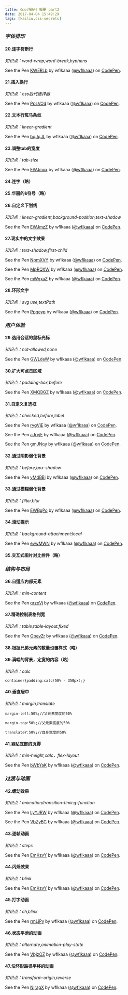 ```yaml
---
title: 《css揭秘》概要 part2
date: 2017-04-04 15:49:29
tags: [kailiu,css-secrets]
---
```


### *字体排印*

#### 20.连字符断行

*知识点：word-wrap,word-break,hyphens*

<p data-height="265" data-theme-id="0" data-slug-hash="KWERLb" data-default-tab="html,result" data-user="wflkaaa" data-embed-version="2" data-pen-title="KWERLb" class="codepen">See the Pen <a href="http://codepen.io/wflkaaa/pen/KWERLb/">KWERLb</a> by wflkaaa (<a href="http://codepen.io/wflkaaa">@wflkaaa</a>) on <a href="http://codepen.io">CodePen</a>.</p>
<script async src="https://production-assets.codepen.io/assets/embed/ei.js"></script>

#### 21.插入换行

*知识点：css后代选择器*

<p data-height="265" data-theme-id="0" data-slug-hash="PpLVOd" data-default-tab="css,result" data-user="wflkaaa" data-embed-version="2" data-pen-title="PpLVOd" class="codepen">See the Pen <a href="http://codepen.io/wflkaaa/pen/PpLVOd/">PpLVOd</a> by wflkaaa (<a href="http://codepen.io/wflkaaa">@wflkaaa</a>) on <a href="http://codepen.io">CodePen</a>.</p>
<script async src="https://production-assets.codepen.io/assets/embed/ei.js"></script>

#### 22.文本行斑马条纹

*知识点：linear-gradient*

<p data-height="265" data-theme-id="0" data-slug-hash="bqJqJL" data-default-tab="css,result" data-user="wflkaaa" data-embed-version="2" data-pen-title="bqJqJL" class="codepen">See the Pen <a href="http://codepen.io/wflkaaa/pen/bqJqJL/">bqJqJL</a> by wflkaaa (<a href="http://codepen.io/wflkaaa">@wflkaaa</a>) on <a href="http://codepen.io">CodePen</a>.</p>
<script async src="https://production-assets.codepen.io/assets/embed/ei.js"></script>

#### 23.调整tab的宽度

*知识点：tab-size*

<p data-height="265" data-theme-id="0" data-slug-hash="EWJmxx" data-default-tab="html,result" data-user="wflkaaa" data-embed-version="2" data-pen-title="EWJmxx" class="codepen">See the Pen <a href="http://codepen.io/wflkaaa/pen/EWJmxx/">EWJmxx</a> by wflkaaa (<a href="http://codepen.io/wflkaaa">@wflkaaa</a>) on <a href="http://codepen.io">CodePen</a>.</p>
<script async src="https://production-assets.codepen.io/assets/embed/ei.js"></script>

#### 24.连字（略）

#### 25.华丽的&符号（略）

#### 26.自定义下划线

*知识点：linear-gradient,background-position,text-shadow*

<p data-height="265" data-theme-id="0" data-slug-hash="EWJmzZ" data-default-tab="css,result" data-user="wflkaaa" data-embed-version="2" data-pen-title="EWJmzZ" class="codepen">See the Pen <a href="http://codepen.io/wflkaaa/pen/EWJmzZ/">EWJmzZ</a> by wflkaaa (<a href="http://codepen.io/wflkaaa">@wflkaaa</a>) on <a href="http://codepen.io">CodePen</a>.</p>
<script async src="https://production-assets.codepen.io/assets/embed/ei.js"></script>

#### 27.现实中的文字效果

*知识点：text-shadow,first-child*

<p data-height="265" data-theme-id="0" data-slug-hash="NpmXVY" data-default-tab="css,result" data-user="wflkaaa" data-embed-version="2" data-pen-title="NpmXVY" class="codepen">See the Pen <a href="http://codepen.io/wflkaaa/pen/NpmXVY/">NpmXVY</a> by wflkaaa (<a href="http://codepen.io/wflkaaa">@wflkaaa</a>) on <a href="http://codepen.io">CodePen</a>.</p>
<script async src="https://production-assets.codepen.io/assets/embed/ei.js"></script>

<p data-height="265" data-theme-id="0" data-slug-hash="MpRQXW" data-default-tab="css,result" data-user="wflkaaa" data-embed-version="2" data-pen-title="MpRQXW" class="codepen">See the Pen <a href="http://codepen.io/wflkaaa/pen/MpRQXW/">MpRQXW</a> by wflkaaa (<a href="http://codepen.io/wflkaaa">@wflkaaa</a>) on <a href="http://codepen.io">CodePen</a>.</p>
<script async src="https://production-assets.codepen.io/assets/embed/ei.js"></script>

<p data-height="265" data-theme-id="0" data-slug-hash="mWgxaZ" data-default-tab="css,result" data-user="wflkaaa" data-embed-version="2" data-pen-title="mWgxaZ" class="codepen">See the Pen <a href="http://codepen.io/wflkaaa/pen/mWgxaZ/">mWgxaZ</a> by wflkaaa (<a href="http://codepen.io/wflkaaa">@wflkaaa</a>) on <a href="http://codepen.io">CodePen</a>.</p>
<script async src="https://production-assets.codepen.io/assets/embed/ei.js"></script>

#### 28.环形文字

*知识点：svg use,textPath*

<p data-height="265" data-theme-id="0" data-slug-hash="Ppgeyp" data-default-tab="js,result" data-user="wflkaaa" data-embed-version="2" data-pen-title="Ppgeyp" class="codepen">See the Pen <a href="http://codepen.io/wflkaaa/pen/Ppgeyp/">Ppgeyp</a> by wflkaaa (<a href="http://codepen.io/wflkaaa">@wflkaaa</a>) on <a href="http://codepen.io">CodePen</a>.</p>
<script async src="https://production-assets.codepen.io/assets/embed/ei.js"></script>

### *用户体验*

#### 29.选用合适的鼠标光标

*知识点：not-allowed,none*

<p data-height="265" data-theme-id="0" data-slug-hash="GWLdeW" data-default-tab="css,result" data-user="wflkaaa" data-embed-version="2" data-pen-title="GWLdeW" class="codepen">See the Pen <a href="http://codepen.io/wflkaaa/pen/GWLdeW/">GWLdeW</a> by wflkaaa (<a href="http://codepen.io/wflkaaa">@wflkaaa</a>) on <a href="http://codepen.io">CodePen</a>.</p>
<script async src="https://production-assets.codepen.io/assets/embed/ei.js"></script>

#### 30.扩大可点击区域

*知识点：padding-box,before*

<p data-height="265" data-theme-id="0" data-slug-hash="XMQBGZ" data-default-tab="css,result" data-user="wflkaaa" data-embed-version="2" data-pen-title="XMQBGZ" class="codepen">See the Pen <a href="http://codepen.io/wflkaaa/pen/XMQBGZ/">XMQBGZ</a> by wflkaaa (<a href="http://codepen.io/wflkaaa">@wflkaaa</a>) on <a href="http://codepen.io">CodePen</a>.</p>
<script async src="https://production-assets.codepen.io/assets/embed/ei.js"></script>

#### 31.自定义复选框

*知识点：checked,before,label*

<p data-height="265" data-theme-id="0" data-slug-hash="rygVjE" data-default-tab="css,result" data-user="wflkaaa" data-embed-version="2" data-pen-title="rygVjE" class="codepen">See the Pen <a href="http://codepen.io/wflkaaa/pen/rygVjE/">rygVjE</a> by wflkaaa (<a href="http://codepen.io/wflkaaa">@wflkaaa</a>) on <a href="http://codepen.io">CodePen</a>.</p>
<script async src="https://production-assets.codepen.io/assets/embed/ei.js"></script>

<p data-height="265" data-theme-id="0" data-slug-hash="aJrvjE" data-default-tab="css,result" data-user="wflkaaa" data-embed-version="2" data-pen-title="aJrvjE" class="codepen">See the Pen <a href="http://codepen.io/wflkaaa/pen/aJrvjE/">aJrvjE</a> by wflkaaa (<a href="http://codepen.io/wflkaaa">@wflkaaa</a>) on <a href="http://codepen.io">CodePen</a>.</p>
<script async src="https://production-assets.codepen.io/assets/embed/ei.js"></script>

<p data-height="265" data-theme-id="0" data-slug-hash="gmJNqy" data-default-tab="css,result" data-user="wflkaaa" data-embed-version="2" data-pen-title="gmJNqy" class="codepen">See the Pen <a href="http://codepen.io/wflkaaa/pen/gmJNqy/">gmJNqy</a> by wflkaaa (<a href="http://codepen.io/wflkaaa">@wflkaaa</a>) on <a href="http://codepen.io">CodePen</a>.</p>
<script async src="https://production-assets.codepen.io/assets/embed/ei.js"></script>

#### 32.通过阴影弱化背景

*知识点：before,box-shadow*

<p data-height="265" data-theme-id="0" data-slug-hash="yMdBBj" data-default-tab="html,result" data-user="wflkaaa" data-embed-version="2" data-pen-title="yMdBBj" class="codepen">See the Pen <a href="http://codepen.io/wflkaaa/pen/yMdBBj/">yMdBBj</a> by wflkaaa (<a href="http://codepen.io/wflkaaa">@wflkaaa</a>) on <a href="http://codepen.io">CodePen</a>.</p>
<script async src="https://production-assets.codepen.io/assets/embed/ei.js"></script>

#### 33.通过模糊弱化背景

*知识点：filter,blur*

<p data-height="265" data-theme-id="0" data-slug-hash="EWBgPo" data-default-tab="html,result" data-user="wflkaaa" data-embed-version="2" data-pen-title="EWBgPo" class="codepen">See the Pen <a href="http://codepen.io/wflkaaa/pen/EWBgPo/">EWBgPo</a> by wflkaaa (<a href="http://codepen.io/wflkaaa">@wflkaaa</a>) on <a href="http://codepen.io">CodePen</a>.</p>
<script async src="https://production-assets.codepen.io/assets/embed/ei.js"></script>

#### 34.滚动提示

*知识点：background-attachment:local*

<p data-height="265" data-theme-id="0" data-slug-hash="evwMWN" data-default-tab="css,result" data-user="wflkaaa" data-embed-version="2" data-pen-title="evwMWN" class="codepen">See the Pen <a href="http://codepen.io/wflkaaa/pen/evwMWN/">evwMWN</a> by wflkaaa (<a href="http://codepen.io/wflkaaa">@wflkaaa</a>) on <a href="http://codepen.io">CodePen</a>.</p>
<script async src="https://production-assets.codepen.io/assets/embed/ei.js"></script>

#### 35.交互式图片对比控件（略）

### *结构与布局*

#### 36.自适应内部元素

*知识点：min-content*

<p data-height="265" data-theme-id="0" data-slug-hash="qrzoVj" data-default-tab="html,result" data-user="wflkaaa" data-embed-version="2" data-pen-title="qrzoVj" class="codepen">See the Pen <a href="http://codepen.io/wflkaaa/pen/qrzoVj/">qrzoVj</a> by wflkaaa (<a href="http://codepen.io/wflkaaa">@wflkaaa</a>) on <a href="http://codepen.io">CodePen</a>.</p>
<script async src="https://production-assets.codepen.io/assets/embed/ei.js"></script>

#### 37.精确控制表格列宽

*知识点：table,table-layout:fixed*

<p data-height="265" data-theme-id="0" data-slug-hash="OpevZr" data-default-tab="html,result" data-user="wflkaaa" data-embed-version="2" data-pen-title="OpevZr" class="codepen">See the Pen <a href="http://codepen.io/wflkaaa/pen/OpevZr/">OpevZr</a> by wflkaaa (<a href="http://codepen.io/wflkaaa">@wflkaaa</a>) on <a href="http://codepen.io">CodePen</a>.</p>
<script async src="https://production-assets.codepen.io/assets/embed/ei.js"></script>

#### 38.根据兄弟元素的数量设置样式（略）

#### 39.满幅的背景，定宽的内容（略）

*知识点：calc*

`container{padding:calc(50% - 350px);}`

#### 40.垂直居中

*知识点：margin,translate*

`margin-left:50%;//父元素宽度的50%`

`margin-top:50%;//父元素宽度的50%`

`translateY:50%;//自身宽度的50%`

#### 41.紧贴底部的页脚

*知识点：min-height,calc，flex-layout*

<p data-height="265" data-theme-id="0" data-slug-hash="bWbYaK" data-default-tab="html,result" data-user="wflkaaa" data-embed-version="2" data-pen-title="bWbYaK" class="codepen">See the Pen <a href="http://codepen.io/wflkaaa/pen/bWbYaK/">bWbYaK</a> by wflkaaa (<a href="http://codepen.io/wflkaaa">@wflkaaa</a>) on <a href="http://codepen.io">CodePen</a>.</p>
<script async src="https://production-assets.codepen.io/assets/embed/ei.js"></script>

### *过渡与动画*

#### 42.缓动效果

*知识点：animation/transition-timing-function*

<p data-height="265" data-theme-id="0" data-slug-hash="LyYJRW" data-default-tab="css,result" data-user="wflkaaa" data-embed-version="2" data-pen-title="LyYJRW" class="codepen">See the Pen <a href="http://codepen.io/wflkaaa/pen/LyYJRW/">LyYJRW</a> by wflkaaa (<a href="http://codepen.io/wflkaaa">@wflkaaa</a>) on <a href="http://codepen.io">CodePen</a>.</p>
<script async src="https://production-assets.codepen.io/assets/embed/ei.js"></script>

<p data-height="265" data-theme-id="0" data-slug-hash="VbZyBG" data-default-tab="css,result" data-user="wflkaaa" data-embed-version="2" data-pen-title="VbZyBG" class="codepen">See the Pen <a href="http://codepen.io/wflkaaa/pen/VbZyBG/">VbZyBG</a> by wflkaaa (<a href="http://codepen.io/wflkaaa">@wflkaaa</a>) on <a href="http://codepen.io">CodePen</a>.</p>
<script async src="https://production-assets.codepen.io/assets/embed/ei.js"></script>

#### 43.逐帧动画

*知识点：steps*

<p data-height="265" data-theme-id="0" data-slug-hash="EmKzvY" data-default-tab="css,result" data-user="wflkaaa" data-embed-version="2" data-pen-title="EmKzvY" class="codepen">See the Pen <a href="https://codepen.io/wflkaaa/pen/EmKzvY/">EmKzvY</a> by wflkaaa (<a href="http://codepen.io/wflkaaa">@wflkaaa</a>) on <a href="http://codepen.io">CodePen</a>.</p>
<script async src="https://production-assets.codepen.io/assets/embed/ei.js"></script>

#### 44.闪烁效果

*知识点：blink*

<p data-height="265" data-theme-id="0" data-slug-hash="EmKzvY" data-default-tab="css,result" data-user="wflkaaa" data-embed-version="2" data-pen-title="EmKzvY" class="codepen">See the Pen <a href="https://codepen.io/wflkaaa/pen/EmKzvY/">EmKzvY</a> by wflkaaa (<a href="http://codepen.io/wflkaaa">@wflkaaa</a>) on <a href="http://codepen.io">CodePen</a>.</p>
<script async src="https://production-assets.codepen.io/assets/embed/ei.js"></script>

#### 45.打字动画

*知识点：ch,blink*

<p data-height="265" data-theme-id="0" data-slug-hash="rmLjPy" data-default-tab="css,result" data-user="wflkaaa" data-embed-version="2" data-pen-title="rmLjPy" class="codepen">See the Pen <a href="https://codepen.io/wflkaaa/pen/rmLjPy/">rmLjPy</a> by wflkaaa (<a href="http://codepen.io/wflkaaa">@wflkaaa</a>) on <a href="http://codepen.io">CodePen</a>.</p>
<script async src="https://production-assets.codepen.io/assets/embed/ei.js"></script>

#### 46.状态平滑的动画

*知识点：alternate,animation-play-state*

<p data-height="265" data-theme-id="0" data-slug-hash="VbjzOZ" data-default-tab="css,result" data-user="wflkaaa" data-embed-version="2" data-pen-title="VbjzOZ" class="codepen">See the Pen <a href="https://codepen.io/wflkaaa/pen/VbjzOZ/">VbjzOZ</a> by wflkaaa (<a href="http://codepen.io/wflkaaa">@wflkaaa</a>) on <a href="http://codepen.io">CodePen</a>.</p>
<script async src="https://production-assets.codepen.io/assets/embed/ei.js"></script>

#### 47.沿环形路径平移的动画

*知识点：transform-origin,reverse*

<p data-height="265" data-theme-id="0" data-slug-hash="NjragX" data-default-tab="css,result" data-user="wflkaaa" data-embed-version="2" data-pen-title="NjragX" class="codepen">See the Pen <a href="https://codepen.io/wflkaaa/pen/NjragX/">NjragX</a> by wflkaaa (<a href="http://codepen.io/wflkaaa">@wflkaaa</a>) on <a href="http://codepen.io">CodePen</a>.</p>
<script async src="https://production-assets.codepen.io/assets/embed/ei.js"></script>













